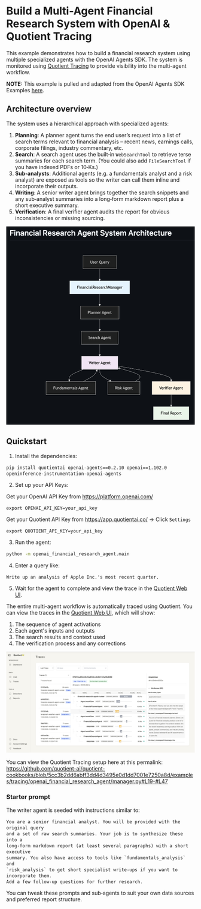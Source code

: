 # Build a Multi-Agent Financial Research System with OpenAI & Quotient Tracing

This example demonstrates how to build a financial research system using multiple specialized agents with the OpenAI Agents SDK. The system is monitored using [Quotient Tracing](https://docs.quotientai.co/data-collection/traces) to provide visibility into the multi-agent workflow.

**NOTE:** This example is pulled and adapted from the OpenAI Agents SDK Examples [here](https://github.com/openai/openai-agents-python/tree/main/examples/financial_research_agent).


## Architecture overview
The system uses a hierarchical approach with specialized agents:

1. **Planning**: A planner agent turns the end user’s request into a list of search terms relevant to financial analysis – recent news, earnings calls, corporate filings, industry commentary, etc.
2. **Search**: A search agent uses the built‑in `WebSearchTool` to retrieve terse summaries for each search term. (You could also add `FileSearchTool` if you have indexed PDFs or 10‑Ks.)
3. **Sub‑analysts**: Additional agents (e.g. a fundamentals analyst and a risk analyst) are exposed as tools so the writer can call them inline and incorporate their outputs.
4. **Writing**: A senior writer agent brings together the search snippets and any sub‑analyst summaries into a long‑form markdown report plus a short executive summary.
5. **Verification**: A final verifier agent audits the report for obvious inconsistencies or missing sourcing.

![Agent Architecture](agent-arch.png)

## Quickstart

1. Install the dependencies:

```
pip install quotientai openai-agents==0.2.10 openai==1.102.0 openinference-instrumentation-openai-agents
```

2. Set up your API Keys:

Get your OpenAI API Key from https://platform.openai.com/
```
export OPENAI_API_KEY=your_api_key
```

Get your Quotient API Key from https://app.quotientai.co/ -> Click `Settings`
```
export QUOTIENT_API_KEY=your_api_key
```

3. Run the agent:

```bash
python -m openai_financial_research_agent.main
```

4. Enter a query like:

```
Write up an analysis of Apple Inc.'s most recent quarter.
```

5. Wait for the agent to complete and view the trace in the [Quotient Web UI](https://app.quotientai.co/traces).

The entire multi-agent workflow is automatically traced using Quotient. You can view the traces in the [Quotient Web UI](https://app.quotientai.co/traces), which will show:

1. The sequence of agent activations
2. Each agent's inputs and outputs
3. The search results and context used
4. The verification process and any corrections

![Quotient Web UI](openai-multiagent-traces.png)

You can view the Quotient Tracing setup here at this permalink: https://github.com/quotient-ai/quotient-cookbooks/blob/5cc3b2dd6abff3dd4d3495e0d1dd7001e7250a8d/examples/tracing/openai_financial_research_agent/manager.py#L19-#L47

### Starter prompt

The writer agent is seeded with instructions similar to:

```
You are a senior financial analyst. You will be provided with the original query
and a set of raw search summaries. Your job is to synthesize these into a
long‑form markdown report (at least several paragraphs) with a short executive
summary. You also have access to tools like `fundamentals_analysis` and
`risk_analysis` to get short specialist write‑ups if you want to incorporate them.
Add a few follow‑up questions for further research.
```

You can tweak these prompts and sub‑agents to suit your own data sources and preferred report structure.
